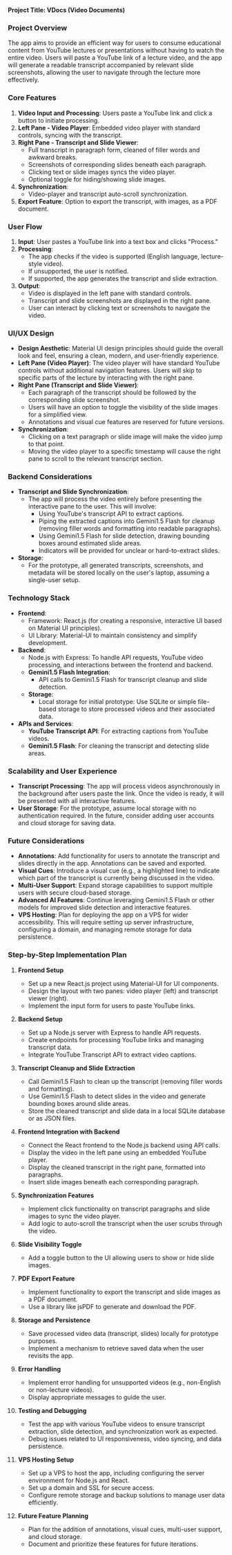 **Project Title: VDocs (Video Documents)**

### **Project Overview**
The app aims to provide an efficient way for users to consume educational content from YouTube lectures or presentations without having to watch the entire video. Users will paste a YouTube link of a lecture video, and the app will generate a readable transcript accompanied by relevant slide screenshots, allowing the user to navigate through the lecture more effectively.

### **Core Features**
1. **Video Input and Processing**: Users paste a YouTube link and click a button to initiate processing.
2. **Left Pane - Video Player**: Embedded video player with standard controls, syncing with the transcript.
3. **Right Pane - Transcript and Slide Viewer**:
   - Full transcript in paragraph form, cleaned of filler words and awkward breaks.
   - Screenshots of corresponding slides beneath each paragraph.
   - Clicking text or slide images syncs the video player.
   - Optional toggle for hiding/showing slide images.
4. **Synchronization**:
   - Video-player and transcript auto-scroll synchronization.
5. **Export Feature**: Option to export the transcript, with images, as a PDF document.

### **User Flow**
1. **Input**: User pastes a YouTube link into a text box and clicks "Process."
2. **Processing**:
   - The app checks if the video is supported (English language, lecture-style video).
   - If unsupported, the user is notified.
   - If supported, the app generates the transcript and slide extraction.
3. **Output**:
   - Video is displayed in the left pane with standard controls.
   - Transcript and slide screenshots are displayed in the right pane.
   - User can interact by clicking text or screenshots to navigate the video.

### **UI/UX Design**
- **Design Aesthetic**: Material UI design principles should guide the overall look and feel, ensuring a clean, modern, and user-friendly experience.
- **Left Pane (Video Player)**: The video player will have standard YouTube controls without additional navigation features. Users will skip to specific parts of the lecture by interacting with the right pane.
- **Right Pane (Transcript and Slide Viewer)**:
  - Each paragraph of the transcript should be followed by the corresponding slide screenshot.
  - Users will have an option to toggle the visibility of the slide images for a simplified view.
  - Annotations and visual cue features are reserved for future versions.
- **Synchronization**:
  - Clicking on a text paragraph or slide image will make the video jump to that point.
  - Moving the video player to a specific timestamp will cause the right pane to scroll to the relevant transcript section.

### **Backend Considerations**
- **Transcript and Slide Synchronization**:
  - The app will process the video entirely before presenting the interactive pane to the user. This will involve:
    - Using YouTube's transcript API to extract captions.
    - Piping the extracted captions into Gemini1.5 Flash for cleanup (removing filler words and formatting into readable paragraphs).
    - Using Gemini1.5 Flash for slide detection, drawing bounding boxes around estimated slide areas.
    - Indicators will be provided for unclear or hard-to-extract slides.
- **Storage**:
  - For the prototype, all generated transcripts, screenshots, and metadata will be stored locally on the user's laptop, assuming a single-user setup.

### **Technology Stack**
- **Frontend**:
  - Framework: React.js (for creating a responsive, interactive UI based on Material UI principles).
  - UI Library: Material-UI to maintain consistency and simplify development.
- **Backend**:
  - Node.js with Express: To handle API requests, YouTube video processing, and interactions between the frontend and backend.
  - **Gemini1.5 Flash Integration**:
    - API calls to Gemini1.5 Flash for transcript cleanup and slide detection.
  - **Storage**:
    - Local storage for initial prototype: Use SQLite or simple file-based storage to store processed videos and their associated data.
- **APIs and Services**:
  - **YouTube Transcript API**: For extracting captions from YouTube videos.
  - **Gemini1.5 Flash**: For cleaning the transcript and detecting slide areas.

### **Scalability and User Experience**
- **Transcript Processing**: The app will process videos asynchronously in the background after users paste the link. Once the video is ready, it will be presented with all interactive features.
- **User Storage**: For the prototype, assume local storage with no authentication required. In the future, consider adding user accounts and cloud storage for saving data.

### **Future Considerations**
- **Annotations**: Add functionality for users to annotate the transcript and slides directly in the app. Annotations can be saved and exported.
- **Visual Cues**: Introduce a visual cue (e.g., a highlighted line) to indicate which part of the transcript is currently being discussed in the video.
- **Multi-User Support**: Expand storage capabilities to support multiple users with secure cloud-based storage.
- **Advanced AI Features**: Continue leveraging Gemini1.5 Flash or other models for improved slide detection and interactive features.
- **VPS Hosting**: Plan for deploying the app on a VPS for wider accessibility. This will require setting up server infrastructure, configuring a domain, and managing remote storage for data persistence.

### **Step-by-Step Implementation Plan**

1. **Frontend Setup**
   - Set up a new React.js project using Material-UI for UI components.
   - Design the layout with two panes: video player (left) and transcript viewer (right).
   - Implement the input form for users to paste YouTube links.

2. **Backend Setup**
   - Set up a Node.js server with Express to handle API requests.
   - Create endpoints for processing YouTube links and managing transcript data.
   - Integrate YouTube Transcript API to extract video captions.

3. **Transcript Cleanup and Slide Extraction**
   - Call Gemini1.5 Flash to clean up the transcript (removing filler words and formatting).
   - Use Gemini1.5 Flash to detect slides in the video and generate bounding boxes around slide areas.
   - Store the cleaned transcript and slide data in a local SQLite database or as JSON files.

4. **Frontend Integration with Backend**
   - Connect the React frontend to the Node.js backend using API calls.
   - Display the video in the left pane using an embedded YouTube player.
   - Display the cleaned transcript in the right pane, formatted into paragraphs.
   - Insert slide images beneath each corresponding paragraph.

5. **Synchronization Features**
   - Implement click functionality on transcript paragraphs and slide images to sync the video player.
   - Add logic to auto-scroll the transcript when the user scrubs through the video.

6. **Slide Visibility Toggle**
   - Add a toggle button to the UI allowing users to show or hide slide images.

7. **PDF Export Feature**
   - Implement functionality to export the transcript and slide images as a PDF document.
   - Use a library like jsPDF to generate and download the PDF.

8. **Storage and Persistence**
   - Save processed video data (transcript, slides) locally for prototype purposes.
   - Implement a mechanism to retrieve saved data when the user revisits the app.

9. **Error Handling**
   - Implement error handling for unsupported videos (e.g., non-English or non-lecture videos).
   - Display appropriate messages to guide the user.

10. **Testing and Debugging**
    - Test the app with various YouTube videos to ensure transcript extraction, slide detection, and synchronization work as expected.
    - Debug issues related to UI responsiveness, video syncing, and data persistence.

11. **VPS Hosting Setup**
    - Set up a VPS to host the app, including configuring the server environment for Node.js and React.
    - Set up a domain and SSL for secure access.
    - Configure remote storage and backup solutions to manage user data efficiently.

12. **Future Feature Planning**
    - Plan for the addition of annotations, visual cues, multi-user support, and cloud storage.
    - Document and prioritize these features for future iterations.